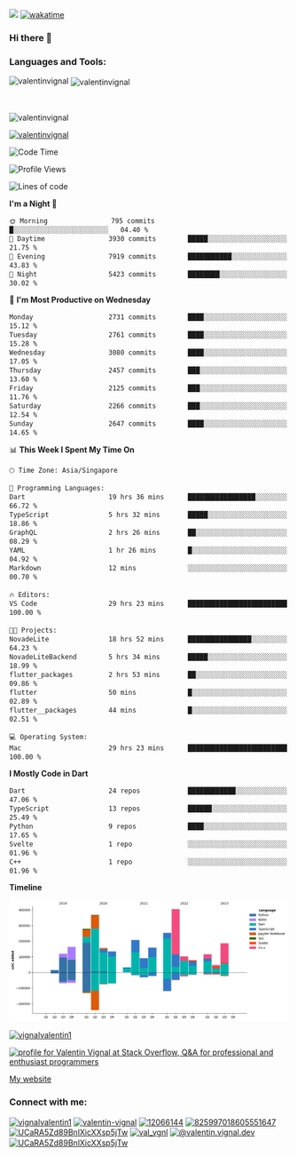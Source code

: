 
![](https://komarev.com/ghpvc/?username=valentinvignal&label=Profile%20views&color=0e75b6&style=flat)
[![wakatime](https://wakatime.com/badge/user/a700230c-ba51-4378-8fbc-fbcb542401ed.svg)](https://wakatime.com/@a700230c-ba51-4378-8fbc-fbcb542401ed)

### Hi there 👋

<h3 align="left">Languages and Tools:</h3>


<p><img align="left" src="https://github-readme-stats.vercel.app/api?username=ValentinVignal&count_private=true&show_icons=true&theme=dark" alt="valentinvignal" /></p>

<p>&nbsp;<img align="center" src="https://github-readme-stats.vercel.app/api/top-langs/?username=ValentinVignal&hide=jupyter%20notebook&layout=compact&theme=dark" alt="valentinvignal" /></p>

<br/>

<p><img align="center" src="https://github-readme-streak-stats.herokuapp.com/?user=valentinvignal&theme=dark" alt="valentinvignal" /></p>


<p align="left"> <a href="https://github.com/ryo-ma/github-profile-trophy"><img src="https://github-profile-trophy.vercel.app/?username=valentinvignal&theme=darkhub" alt="valentinvignal" /></a> </p>

<!--START_SECTION:waka-->
![Code Time](http://img.shields.io/badge/Code%20Time-1%2C969%20hrs%2059%20mins-blue)

![Profile Views](http://img.shields.io/badge/Profile%20Views-0-blue)

![Lines of code](https://img.shields.io/badge/From%20Hello%20World%20I%27ve%20Written-2.9%20million%20lines%20of%20code-blue)

**I'm a Night 🦉** 

```text
🌞 Morning                795 commits         █░░░░░░░░░░░░░░░░░░░░░░░░   04.40 % 
🌆 Daytime                3930 commits        █████░░░░░░░░░░░░░░░░░░░░   21.75 % 
🌃 Evening                7919 commits        ███████████░░░░░░░░░░░░░░   43.83 % 
🌙 Night                  5423 commits        ████████░░░░░░░░░░░░░░░░░   30.02 % 
```
📅 **I'm Most Productive on Wednesday** 

```text
Monday                   2731 commits        ████░░░░░░░░░░░░░░░░░░░░░   15.12 % 
Tuesday                  2761 commits        ████░░░░░░░░░░░░░░░░░░░░░   15.28 % 
Wednesday                3080 commits        ████░░░░░░░░░░░░░░░░░░░░░   17.05 % 
Thursday                 2457 commits        ███░░░░░░░░░░░░░░░░░░░░░░   13.60 % 
Friday                   2125 commits        ███░░░░░░░░░░░░░░░░░░░░░░   11.76 % 
Saturday                 2266 commits        ███░░░░░░░░░░░░░░░░░░░░░░   12.54 % 
Sunday                   2647 commits        ████░░░░░░░░░░░░░░░░░░░░░   14.65 % 
```


📊 **This Week I Spent My Time On** 

```text
🕑︎ Time Zone: Asia/Singapore

💬 Programming Languages: 
Dart                     19 hrs 36 mins      █████████████████░░░░░░░░   66.72 % 
TypeScript               5 hrs 32 mins       █████░░░░░░░░░░░░░░░░░░░░   18.86 % 
GraphQL                  2 hrs 26 mins       ██░░░░░░░░░░░░░░░░░░░░░░░   08.29 % 
YAML                     1 hr 26 mins        █░░░░░░░░░░░░░░░░░░░░░░░░   04.92 % 
Markdown                 12 mins             ░░░░░░░░░░░░░░░░░░░░░░░░░   00.70 % 

🔥 Editors: 
VS Code                  29 hrs 23 mins      █████████████████████████   100.00 % 

🐱‍💻 Projects: 
NovadeLite               18 hrs 52 mins      ████████████████░░░░░░░░░   64.23 % 
NovadeLiteBackend        5 hrs 34 mins       █████░░░░░░░░░░░░░░░░░░░░   18.99 % 
flutter_packages         2 hrs 53 mins       ██░░░░░░░░░░░░░░░░░░░░░░░   09.86 % 
flutter                  50 mins             █░░░░░░░░░░░░░░░░░░░░░░░░   02.89 % 
flutter__packages        44 mins             █░░░░░░░░░░░░░░░░░░░░░░░░   02.51 % 

💻 Operating System: 
Mac                      29 hrs 23 mins      █████████████████████████   100.00 % 
```

**I Mostly Code in Dart** 

```text
Dart                     24 repos            ████████████░░░░░░░░░░░░░   47.06 % 
TypeScript               13 repos            ██████░░░░░░░░░░░░░░░░░░░   25.49 % 
Python                   9 repos             ████░░░░░░░░░░░░░░░░░░░░░   17.65 % 
Svelte                   1 repo              ░░░░░░░░░░░░░░░░░░░░░░░░░   01.96 % 
C++                      1 repo              ░░░░░░░░░░░░░░░░░░░░░░░░░   01.96 % 
```



**Timeline**

![Lines of Code chart](https://raw.githubusercontent.com/ValentinVignal/ValentinVignal/main/assets/bar_graph.png)


<!--END_SECTION:waka-->

<p align="left"> <a href="https://twitter.com/vignalvalentin1" target="blank"><img src="https://img.shields.io/twitter/follow/vignalvalentin1?logo=twitter" alt="vignalvalentin1" /></a> </p>

<a href="https://stackoverflow.com/users/12066144/valentin-vignal"><img src="https://stackexchange.com/users/flair/16694563.png?theme=dark" width="208" height="58" alt="profile for Valentin Vignal at Stack Overflow, Q&amp;A for professional and enthusiast programmers" title="profile for Valentin Vignal at Stack Overflow, Q&amp;A for professional and enthusiast programmers"></a>

[My website](https://valentinvignal.github.io/portfolio/)

<h3 align="left">Connect with me:</h3>
<p align="left">
<a href="https://twitter.com/vignalvalentin1" target="blank"><img align="center" src="https://raw.githubusercontent.com/rahuldkjain/github-profile-readme-generator/master/src/images/icons/Social/twitter.svg" alt="vignalvalentin1" height="30" width="40" /></a>
<a href="https://linkedin.com/in/valentin-vignal" target="blank"><img align="center" src="https://raw.githubusercontent.com/rahuldkjain/github-profile-readme-generator/master/src/images/icons/Social/linked-in-alt.svg" alt="valentin-vignal" height="30" width="40" /></a>
<a href="https://stackoverflow.com/users/12066144" target="blank"><img align="center" src="https://raw.githubusercontent.com/rahuldkjain/github-profile-readme-generator/master/src/images/icons/Social/stack-overflow.svg" alt="12066144" height="30" width="40" /></a>
<a href="https://discordapp.com/users/825997018605551647" target="blank"><img align="center" src="https://raw.githubusercontent.com/rahuldkjain/github-profile-readme-generator/master/src/images/icons/Social/discord.svg" alt="825997018605551647" height="30" width="40" /></a>
<a href="https://www.reddit.com/user/ValentinVignal" target="blank"><img align="center" src="https://raw.githubusercontent.com/rahuldkjain/github-profile-readme-generator/master/src/images/icons/Social/reddit.svg" alt="UCaRA5Zd89BnlXicXXsp5jTw" height="30" width="40" /></a>
<a href="https://instagram.com/valentin_vignal" target="blank"><img align="center" src="https://raw.githubusercontent.com/rahuldkjain/github-profile-readme-generator/master/src/images/icons/Social/instagram.svg" alt="val_vgnl" height="30" width="40" /></a>
<a href="https://medium.com/@valentin.vignal.dev" target="blank"><img align="center" src="https://raw.githubusercontent.com/rahuldkjain/github-profile-readme-generator/master/src/images/icons/Social/medium.svg" alt="@valentin.vignal.dev" height="30" width="40" /></a>
<a href="https://www.youtube.com/channel/UCaRA5Zd89BnlXicXXsp5jTw" target="blank"><img align="center" src="https://raw.githubusercontent.com/rahuldkjain/github-profile-readme-generator/master/src/images/icons/Social/youtube.svg" alt="UCaRA5Zd89BnlXicXXsp5jTw" height="30" width="40" /></a>
</p>


